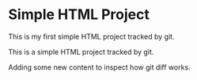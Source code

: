 # Simple HTML Project

This is my first simple HTML project tracked by git.

This is a simple HTML project tracked by git.

Adding some new content to inspect how git diff works.